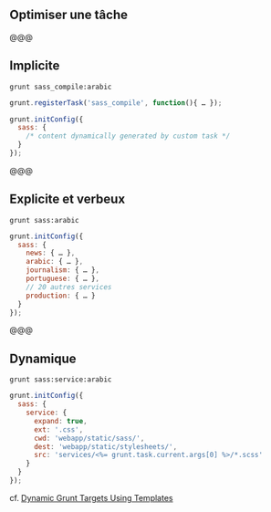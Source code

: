 ## Optimiser une tâche

@@@

## Implicite

`grunt sass_compile:arabic`

```javascript
grunt.registerTask('sass_compile', function(){ … });

grunt.initConfig({
  sass: {
    /* content dynamically generated by custom task */
  }
});
```

@@@

## Explicite et verbeux

`grunt sass:arabic`

```javascript
grunt.initConfig({
  sass: {
    news: { … },
    arabic: { … },
    journalism: { … },
    portuguese: { … },
    // 20 autres services
    production: { … }
  }
});
```

@@@

## Dynamique

`grunt sass:service:arabic`

```javascript
grunt.initConfig({
  sass: {
    service: {
      expand: true,
      ext: '.css',
      cwd: 'webapp/static/sass/',
      dest: 'webapp/static/stylesheets/',
      src: 'services/<%= grunt.task.current.args[0] %>/*.scss'
    }
  }
});
```

cf. [Dynamic Grunt Targets Using Templates](https://oncletom.io/2013/dynamic-grunt-targets-using-templates/)

